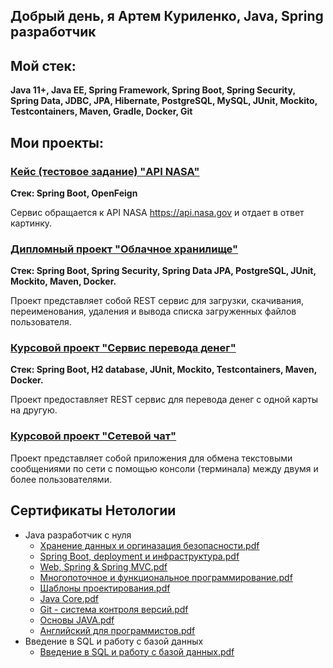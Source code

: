 ## Добрый день, я Артем Куриленко, Java, Spring разработчик

## Мой стек:
**Java 11+, Java EE, Spring Framework, Spring Boot, Spring Security, Spring Data, JDBC, JPA, Hibernate, PostgreSQL, MySQL, JUnit, Mockito, Testcontainers, Maven, Gradle, Docker, Git**
## Мои проекты:
### [Кейс (тестовое задание) "API NASA"](https://github.com/ArtJDev/rest_api_nasa)
**Стек: Spring Boot, OpenFeign**

Сервис обращается к API NASA https://api.nasa.gov и отдает в ответ картинку.
### [Дипломный проект "Облачное хранилище"](https://github.com/ArtJDev/CloudStorage)
**Стек: Spring Boot, Spring Security, Spring Data JPA, PostgreSQL, JUnit, Mockito, Maven, Docker.**

Проект представляет собой REST сервис для загрузки, скачивания, переименования, удаления и вывода списка загруженных файлов пользователя.
### [Курсовой проект "Сервис перевода денег"](https://github.com/ArtJDev/Transfer_Money_REST_API)
**Стек: Spring Boot, H2 database, JUnit, Mockito, Testcontainers, Maven, Docker.**

Проект предоставляет REST сервис для перевода денег с одной карты на другую.
### [Курсовой проект "Сетевой чат"](https://github.com/ArtJDev/OnlineChat)
Проект представляет собой приложения для обмена текстовыми сообщениями по сети с помощью консоли (терминала) между двумя и более пользователями.
## Сертификаты Нетологии
- Java разработчик с нуля
  - [Хранение данных и оргиназация безопасности.pdf](https://github.com/ArtJDev/certificates/blob/main/9.%20Хранение%20данных%20и%20оргиназация%20безопасности.pdf)
  - [Spring Boot, deployment и инфраструктура.pdf](https://github.com/ArtJDev/certificates/blob/main/8.%20Spring%20Boot%2C%20deployment%20и%20инфраструктура.pdf)
  - [Web, Spring & Spring MVC.pdf](https://github.com/ArtJDev/certificates/blob/main/7.%20Web%2C%20Spring%20%26%20Spring%20MVC.pdf)
  - [Многопоточное и функциональное программирование.pdf](https://github.com/ArtJDev/certificates/blob/main/6.%20Многопоточное%20и%20функциональное%20программирование.pdf)
  - [Шаблоны проектирования.pdf](https://github.com/ArtJDev/certificates/blob/main/5.%20Шаблоны%20проектирования.pdf)
  - [Java Core.pdf](https://github.com/ArtJDev/certificates/blob/main/4.%20Java%20Core.pdf)
  - [Git - система контроля версий.pdf](https://github.com/ArtJDev/certificates/blob/main/3.%20Git%20-%20система%20контроля%20версий.pdf)
  - [Основы JAVA.pdf](https://github.com/ArtJDev/certificates/blob/main/2.%20Основы%20JAVA.pdf)
  - [Английский для программистов.pdf](https://github.com/ArtJDev/certificates/blob/main/1.%20Английский%20для%20программистов.pdf)
- Введение в SQL и работу с базой данных
  - [Введение в SQL и работу с базой данных.pdf](https://github.com/ArtJDev/certificates/blob/main/Введение%20в%20SQL%20и%20работу%20с%20базой%20данных.pdf)
